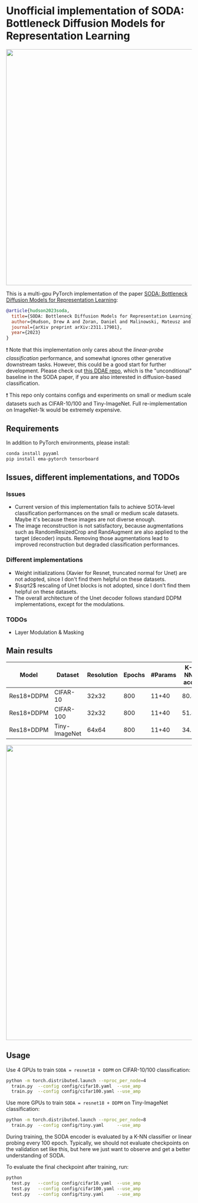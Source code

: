 # Unofficial implementation of SODA: Bottleneck Diffusion Models for Representation Learning
<p align="center">
  <img src="https://github.com/FutureXiang/soda/assets/33350017/7bfd19a8-950b-44f1-8d36-d3c7e0866321" width="640">
</p>

This is a multi-gpu PyTorch implementation of the paper [SODA: Bottleneck Diffusion Models for Representation Learning](https://arxiv.org/abs/2311.17901):
```bibtex
@article{hudson2023soda,
  title={SODA: Bottleneck Diffusion Models for Representation Learning},
  author={Hudson, Drew A and Zoran, Daniel and Malinowski, Mateusz and Lampinen, Andrew K and Jaegle, Andrew and McClelland, James L and Matthey, Loic and Hill, Felix and Lerchner, Alexander},
  journal={arXiv preprint arXiv:2311.17901},
  year={2023}
}
```
:exclamation: Note that this implementation only cares about the *linear-probe classification* performance, and somewhat ignores other generative downstream tasks. However, this could be a good start for further development. Please check out [this DDAE repo](https://github.com/FutureXiang/ddae), which is the "unconditional" baseline in the SODA paper, if you are also interested in diffusion-based classification.

:exclamation: This repo only contains configs and experiments on small or medium scale datasets such as CIFAR-10/100 and Tiny-ImageNet. Full re-implementation on ImageNet-1k would be extremely expensive.

## Requirements
In addition to PyTorch environments, please install:
```sh
conda install pyyaml
pip install ema-pytorch tensorboard
```

## Issues, different implementations, and TODOs
### Issues
- Current version of this implementation fails to achieve SOTA-level classification performances on the small or medium scale datasets. Maybe it's because these images are not diverse enough.
- The image reconstruction is not satisfactory, because augmentations such as RandomResizedCrop and RandAugment are also applied to the target (decoder) inputs. Removing those augmentations lead to improved reconstruction but degraded classification performances.

### Different implementations
- Weight initializations (Xavier for Resnet, truncated normal for Unet) are not adopted, since I don't find them helpful on these datasets.
- $\sqrt2$ rescaling of Unet blocks is not adopted, since I don't find them helpful on these datasets.
- The overall architecture of the Unet decoder follows standard DDPM implementations, except for the modulations.

### TODOs
- Layer Modulation & Masking

## Main results
|    Model   |    Dataset    |  Resolution | Epochs | #Params | K-NN acc | Linear probe acc |
|------------|---------------|-------------|--------|---------|----------|------------------|
| Res18+DDPM |   CIFAR-10    |    32x32    |   800  |  11+40  |   80.4   |      80.0        |
| Res18+DDPM |   CIFAR-100   |    32x32    |   800  |  11+40  |   51.4   |      54.9        |
| Res18+DDPM | Tiny-ImageNet |    64x64    |   800  |  11+40  |   34.8   |      38.2        |
<p align="center">
  <img src="https://github.com/FutureXiang/soda/assets/33350017/2caaac7e-4e4e-4d6e-952f-e0ed5e1e55c9" width="800">
</p>

## Usage
Use 4 GPUs to train `SODA = resnet18 + DDPM` on CIFAR-10/100 classification:
```sh
python -m torch.distributed.launch --nproc_per_node=4
  train.py  --config config/cifar10.yaml  --use_amp
  train.py  --config config/cifar100.yaml --use_amp
```
Use more GPUs to train `SODA = resnet18 + DDPM` on Tiny-ImageNet classification:
```sh
python -m torch.distributed.launch --nproc_per_node=8
  train.py  --config config/tiny.yaml     --use_amp
```

During training, the SODA encoder is evaluated by a K-NN classifier or linear probing every 100 epoch.
Typically, we should not evaluate checkpoints on the validation set like this, but here we just want to observe and get a better understanding of SODA.

To evaluate the final checkpoint after training, run:
```sh
python 
  test.py   --config config/cifar10.yaml  --use_amp
  test.py   --config config/cifar100.yaml --use_amp
  test.py   --config config/tiny.yaml     --use_amp
```
